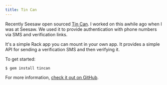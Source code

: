 ```yaml
---
title: Tin Can
---
```


Recently Seesaw open sourced [Tin Can](https://github.com/seesawco/tincan). I worked on this awhile ago when I was at Seesaw. We used it to provide authentication with phone numbers via SMS and verification links.

It's a simple Rack app you can mount in your own app. It provides a simple API for sending a verification SMS and then verifying it.

To get started:

```
$ gem install tincan
```

For more information, [check it out on GitHub](https://github.com/seesawco/tincan).
